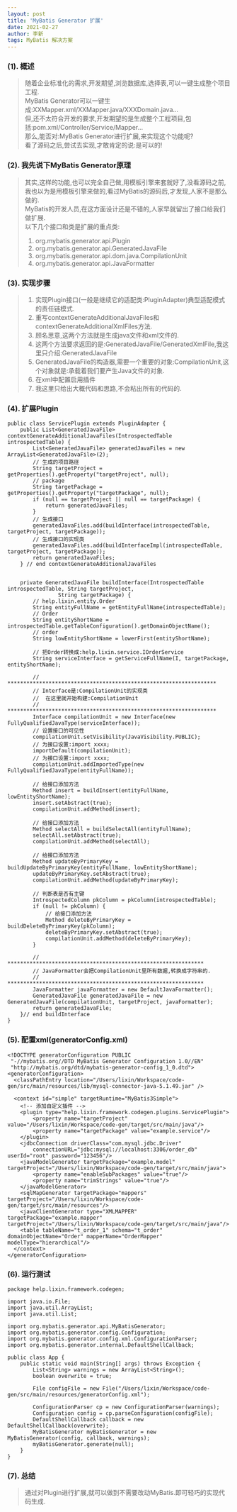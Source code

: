 ```yaml
---
layout: post
title: 'MyBatis Generator 扩展'
date: 2021-02-27
author: 李新
tags: MyBatis 解决方案
---
```


### (1). 概述
> 随着企业标准化的需求,开发期望,浏览数据库,选择表,可以一键生成整个项目工程.   
> MyBatis Generator可以一键生成:XXMapper.xml/XXMapper.java/XXXDomain.java...  
> 但,还不太符合开发的要求,开发期望的是生成整个工程项目,包括:pom.xml/Controller/Service/Mapper...  
> 那么,能否对:MyBatis Generator进行扩展,来实现这个功能呢?  
> 看了源码之后,尝试去实现,才敢肯定的说:是可以的!  

### (2). 我先说下MyBatis Generator原理
> 其实,这样的功能,也可以完全自己做,用模板引擎来套就好了,没看源码之前,我也以为是用模板引擎来做的,看过MyBatis的源码后,才发现,人家不是那么做的.     
> MyBatis的开发人员,在这方面设计还是不错的,人家早就留出了接口给我们做扩展.      
> 以下几个接口和类是扩展的重点类:  
> 1. org.mybatis.generator.api.Plugin     
> 2. org.mybatis.generator.api.GeneratedJavaFile    
> 3. org.mybatis.generator.api.dom.java.CompilationUnit     
> 4. org.mybatis.generator.api.JavaFormatter   

### (3). 实现步骤
> 1. 实现Plugin接口(一般是继续它的适配类:PluginAdapter)典型适配模式的责任链模式.  
> 2. 重写contextGenerateAdditionalJavaFiles和contextGenerateAdditionalXmlFiles方法.  
> 3. 顾名思意,这两个方法就是生成java文件和xml文件的.   
> 4. 这两个方法要求返回的是:GeneratedJavaFile/GeneratedXmlFile,我这里只介绍:GeneratedJavaFile   
> 5. GeneratedJavaFile的构造器,需要一个重要的对象:CompilationUnit,这个对象就是:承载着我们要产生Java文件的对象.  
> 6. 在xml中配置启用插件
> 7. 我这里只给出大概代码和思路,不会粘出所有的代码的.  

### (4). 扩展Plugin
```
public class ServicePlugin extends PluginAdapter {
	public List<GeneratedJavaFile> contextGenerateAdditionalJavaFiles(IntrospectedTable introspectedTable) {
		List<GeneratedJavaFile> generatedJavaFiles = new ArrayList<GeneratedJavaFile>(2);
		// 生成的项目路径
		String targetProject = getProperties().getProperty("targetProject", null);
		// package
		String targetPackage = getProperties().getProperty("targetPackage", null);
		if (null == targetProject || null == targetPackage) {
			return generatedJavaFiles;
		}
		// 生成接口
		generatedJavaFiles.add(buildInterface(introspectedTable, targetProject, targetPackage));
		// 生成接口的实现类
		generatedJavaFiles.add(buildInterfaceImpl(introspectedTable, targetProject, targetPackage));
		return generatedJavaFiles;
	} // end contextGenerateAdditionalJavaFiles
	
	
	private GeneratedJavaFile buildInterface(IntrospectedTable introspectedTable, String targetProject,
				String targetPackage) {
		// help.lixin.entity.Order
		String entityFullName = getEntityFullName(introspectedTable);
		// Order
		String entityShortName = introspectedTable.getTableConfiguration().getDomainObjectName();
		// order
		String lowEntityShortName = lowerFirst(entityShortName);

		// 把Order转换成:help.lixin.service.IOrderService
		String serviceInterface = getServiceFullName(I, targetPackage, entityShortName);
		
		// ******************************************************************
		// Interface是:CompilationUnit的实现类
		//  在这里就开始构建:CompilationUnit
		// ******************************************************************
		Interface compilationUnit = new Interface(new FullyQualifiedJavaType(serviceInterface));
		// 设置接口的可见性
		compilationUnit.setVisibility(JavaVisibility.PUBLIC);
		// 为接口设置:import xxxx;
		importDefault(compilationUnit);
		// 为接口设置:import xxxx;
		compilationUnit.addImportedType(new FullyQualifiedJavaType(entityFullName));

		// 给接口添加方法
		Method insert = buildInsert(entityFullName, lowEntityShortName);
		insert.setAbstract(true);
		compilationUnit.addMethod(insert);

		// 给接口添加方法
		Method selectAll = buildSelectAll(entityFullName);
		selectAll.setAbstract(true);
		compilationUnit.addMethod(selectAll);

		// 给接口添加方法
		Method updateByPrimaryKey = buildUpdateByPrimaryKey(entityFullName, lowEntityShortName);
		updateByPrimaryKey.setAbstract(true);
		compilationUnit.addMethod(updateByPrimaryKey);

		// 判断表是否有主键
		IntrospectedColumn pkColumn = pkColumn(introspectedTable);
		if (null != pkColumn) {
			// 给接口添加方法
			Method deleteByPrimaryKey = buildDeleteByPrimaryKey(pkColumn);
			deleteByPrimaryKey.setAbstract(true);
			compilationUnit.addMethod(deleteByPrimaryKey);
		}
		
		// **************************************************************
		// JavaFormatter会把CompilationUnit里所有数据,转换成字符串的.
		// **************************************************************
		JavaFormatter javaFormatter = new DefaultJavaFormatter();
		GeneratedJavaFile generatedJavaFile = new GeneratedJavaFile(compilationUnit, targetProject, javaFormatter);
		return generatedJavaFile;
	}// end buildInterface
}
```
### (5). 配置xml(generatorConfig.xml)
```
<!DOCTYPE generatorConfiguration PUBLIC
 "-//mybatis.org//DTD MyBatis Generator Configuration 1.0//EN"
 "http://mybatis.org/dtd/mybatis-generator-config_1_0.dtd">
<generatorConfiguration>
  <classPathEntry location="/Users/lixin/Workspace/code-gen/src/main/resources/lib/mysql-connector-java-5.1.49.jar" />
  
  <context id="simple" targetRuntime="MyBatis3Simple">
  	<!-- 添加自定义插件 -->
  	<plugin type="help.lixin.framework.codegen.plugins.ServicePlugin">
  		<property name="targetProject" value="/Users/lixin/Workspace/code-gen/target/src/main/java"/>
  		<property name="targetPackage" value="example.service"/>
  	</plugin>
    <jdbcConnection driverClass="com.mysql.jdbc.Driver"
        connectionURL="jdbc:mysql://localhost:3306/order_db" userId="root" password="123456"/>
    <javaModelGenerator targetPackage="example.model" targetProject="/Users/lixin/Workspace/code-gen/target/src/main/java">
    	<property name="enableSubPackages" value="true"/>
    	<property name="trimStrings" value="true"/>
    </javaModelGenerator>
    <sqlMapGenerator targetPackage="mappers" targetProject="/Users/lixin/Workspace/code-gen/target/src/main/resources"/>
    <javaClientGenerator type="XMLMAPPER" targetPackage="example.mapper" targetProject="/Users/lixin/Workspace/code-gen/target/src/main/java"/>
    <table tableName="t_order_1" schema="t_order" domainObjectName="Order" mapperName="OrderMapper" modelType="hierarchical"/>
  </context>
</generatorConfiguration>
```
### (6). 运行测试
```
package help.lixin.framework.codegen;

import java.io.File;
import java.util.ArrayList;
import java.util.List;

import org.mybatis.generator.api.MyBatisGenerator;
import org.mybatis.generator.config.Configuration;
import org.mybatis.generator.config.xml.ConfigurationParser;
import org.mybatis.generator.internal.DefaultShellCallback;

public class App {
	public static void main(String[] args) throws Exception {
		List<String> warnings = new ArrayList<String>();
		boolean overwrite = true;

		File configFile = new File("/Users/lixin/Workspace/code-gen/src/main/resources/generatorConfig.xml");

		ConfigurationParser cp = new ConfigurationParser(warnings);
		Configuration config = cp.parseConfiguration(configFile);
		DefaultShellCallback callback = new DefaultShellCallback(overwrite);
		MyBatisGenerator myBatisGenerator = new MyBatisGenerator(config, callback, warnings);
		myBatisGenerator.generate(null);
	}
}
```
### (7). 总结
> 通过对Plugin进行扩展,就可以做到不需要改动MyBatis.即可轻巧的实现代码生成.   